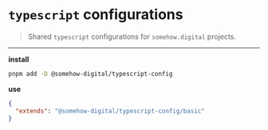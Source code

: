# `typescript` configurations

> Shared `typescript` configurations for `somehow.digital` projects.

---

**install**

```sh
pnpm add -D @somehow-digital/typescript-config
```

**use**

```json
{
  "extends": "@somehow-digital/typescript-config/basic"
}
```
